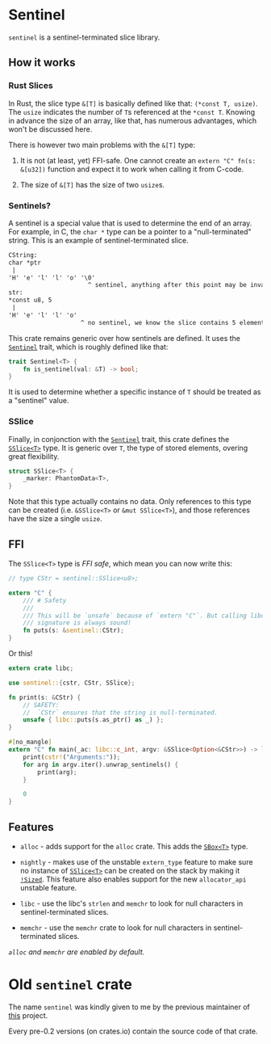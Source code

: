 # Sentinel

`sentinel` is a sentinel-terminated slice library.

## How it works

### Rust Slices

In Rust, the slice type `&[T]` is basically defined like that: `(*const T, usize)`. The `usize`
indicates the number of `T`s referenced at the `*const T`. Knowing in advance the size of an array,
like that, has numerous advantages, which won't be discussed here.

There is however two main problems with the `&[T]` type:

1. It is not (at least, yet) FFI-safe. One cannot create an `extern "C" fn(s: &[u32])` function and
   expect it to work when calling it from C-code.

2. The size of `&[T]` has the size of two `usize`s.

### Sentinels?

A sentinel is a special value that is used to determine the end of an array. For example, in C, the
`char *` type can be a pointer to a "null-terminated" string. This is an example of
sentinel-terminated slice.

```txt
CString:
char *ptr
 |
'H' 'e' 'l' 'l' 'o' '\0'
                      ^ sentinel, anything after this point may be invalid.
str:
*const u8, 5
 |
'H' 'e' 'l' 'l' 'o'
                    ^ no sentinel, we know the slice contains 5 elements.
```

This crate remains generic over how sentinels are defined. It uses the [`Sentinel`] trait, which is
roughly defined like that:

```rust
trait Sentinel<T> {
    fn is_sentinel(val: &T) -> bool;
}
```

It is used to determine whether a specific instance of `T` should be treated as a "sentinel" value.

### SSlice

Finally, in conjonction with the [`Sentinel`] trait, this crate defines the [`SSlice<T>`] type.
It is generic over `T`, the type of stored elements, overing great flexibility.

```rust
struct SSlice<T> {
    _marker: PhantomData<T>,
}
```

Note that this type actually contains no data. Only references to this type can be created (i.e.
`&SSlice<T>` or `&mut SSlice<T>`), and those references have the size a single `usize`.

## FFI

The `SSlice<T>` type is _FFI safe_, which mean you can now write this:

```rust
// type CStr = sentinel::SSlice<u8>;

extern "C" {
    /// # Safety
    ///
    /// This will be `unsafe` because of `extern "C"`. But calling libc's `puts` with this
    /// signature is always sound!
    fn puts(s: &sentinel::CStr);
}
```

Or this!

```rust
extern crate libc;

use sentinel::{cstr, CStr, SSlice};

fn print(s: &CStr) {
    // SAFETY:
    //  `CStr` ensures that the string is null-terminated.
    unsafe { libc::puts(s.as_ptr() as _) };
}

#[no_mangle]
extern "C" fn main(_ac: libc::c_int, argv: &SSlice<Option<&CStr>>) -> libc::c_int {
    print(cstr!("Arguments:"));
    for arg in argv.iter().unwrap_sentinels() {
        print(arg);
    }

    0
}
```

## Features

- `alloc` - adds support for the `alloc` crate. This adds the [`SBox<T>`] type.

- `nightly` - makes use of the unstable `extern_type` feature to make sure no instance of
  [`SSlice<T>`] can be created on the stack by making it [`!Sized`]. This feature also enables
  support for the new `allocator_api` unstable feature.

- `libc` - use the libc's `strlen` and `memchr` to look for null characters in sentinel-terminated
  slices.

- `memchr` - use the `memchr` crate to look for null characters in sentinel-terminated slices.

_`alloc` and `memchr` are enabled by default._

# Old `sentinel` crate

The name `sentinel` was kindly given to me by the previous maintainer of [this](https://github.com/maidsafe-archive/sentinel) project.

Every pre-0.2 versions (on crates.io) contain the source code of that crate.

[`sentinel`]: https://docs.rs/sentinel/latest/sentinel/trait.Sentinel.html
[`!sized`]: https://doc.rust-lang.org/stable/core/marker/trait.Sized.html
[`null`]: https://docs.rs/sentinel/latest/sentinel/struct.Null.html
[`sbox<t>`]: https://docs.rs/sentinel/latest/sentinel/struct.SBox.html
[`cstr`]: https://docs.rs/sentinel/latest/sentinel/struct.CStr.html
[`sslice<t>`]: https://docs.rs/sentinel/latest/sentinel/struct.SSlice.html
